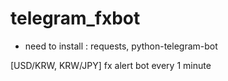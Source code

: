 # telegram_fxbot

* need to install : requests, python-telegram-bot

[USD/KRW, KRW/JPY] fx alert bot every 1 minute
